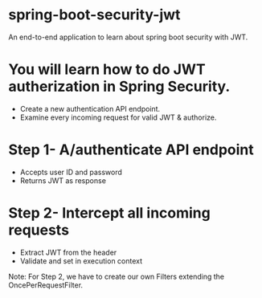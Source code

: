 # spring-boot-security-jwt
An end-to-end application to learn about spring boot security with JWT.

# You will learn how to do JWT autherization in Spring Security.
- Create a new authentication API endpoint.
- Examine every incoming request for valid JWT & authorize.

# Step 1- A/authenticate API endpoint
- Accepts user ID and password
- Returns JWT as response

# Step 2- Intercept all incoming requests
- Extract JWT from the header
- Validate and set in execution context

Note: For Step 2, we have to create our own Filters extending the OncePerRequestFilter.
